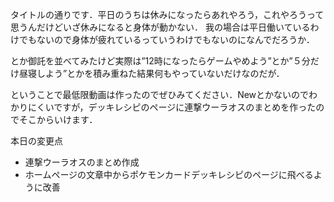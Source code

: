 タイトルの通りです．平日のうちは休みになったらあれやろう，これやろうって思うんだけどいざ休みになると身体が動かない．
我の場合は平日働いているわけでもないので身体が疲れているっていうわけでもないのになんでだろうか．

とか御託を並べてみたけど実際は”12時になったらゲームやめよう”とか”５分だけ昼寝しよう”とかを積み重ねた結果何もやっていないだけなのだが．

ということで最低限動画は作ったのでぜひみてください．Newとかないのでわかりにくいですが，デッキレシピのページに連撃ウーラオスのまとめを作ったのでそこからいけます．

本日の変更点
- 連撃ウーラオスのまとめ作成
- ホームページの文章中からポケモンカードデッキレシピのページに飛べるように改善
